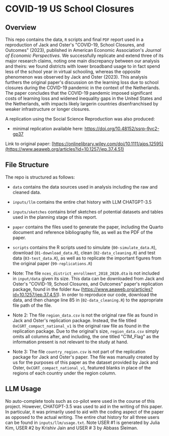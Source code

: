 # COVID-19 US School Closures 

## Overview

This repo contains the data, `R` scripts and final `PDF` report used in a reproduction of Jack and Oster's "COVID-19, School Closures, and Outcomes" (2023), published in American Economic Association's *Journal of Economic Perspectives*. We successfully replicate and extend three of its major research claims, noting one main discrepancy between our analysis and theirs: we found districts with lower broadband usage to in fact spend less of the school year in virtual schooling, whereas the opposite phenomenon was observed by Jack and Oster (2023). This analysis furthers the original paper's discussion on the learning loss due to school closures during the COVID-19 pandemic in the context of the Netherlands. The paper concludes that the COVID-19 pandemic imposed significant costs of learning loss and widened inequality gaps in the United States and the Netherlands, with impacts likely largerin countries disenfranchised by weaker infrastructure or longer closures. 

A replication using the Social Science Reproduction was also produced: 
- minimal replication available here: https://doi.org/10.48152/ssrp-9vc2-gp37

Link to original paper: [https://onlinelibrary.wiley.com/doi/10.1111/ajps.12595](https://www.aeaweb.org/articles?id=10.1257/jep.37.4.51)

## File Structure

The repo is structured as follows:

-  `data` contains the data sources used in analysis including the raw and cleaned data. 
-   `inputs/llm` contains the entire chat history with LLM CHATGPT-3.5 
-   `inputs/sketches` contains brief sketches of potential datasets and tables used in the planning stage of this report. 
-   `paper` contains the files used to generate the paper, including the Quarto document and reference bibliography file, as well as the PDF of the paper. 
-   `scripts` contains the R scripts used to simulate (`00-simulate_data.R`), download (`01-download_data.R`), clean (`02-data_cleaning.R`) and test data (`03-test_data.R`), as well as to replicate the important figures from the original paper (`99-replications.R`)

- Note: The file `nces_district_enrollment_2018_2020.dta` is not included in `input/data` given its size. This data can be downloaded from Jack and Oster's "COVID-19, School Closures, and Outcomes" paper's replication package, found in the folder `Raw` (https://www.aeaweb.org/articles?id=10.1257/jep.37.4.51). In order to reproduce our code, download the data, and then change line 85 in (`02-data_cleaning.R`) to the appropriate file path of the file. 
- Note 2: The file `region_data.csv` is not the original raw file as found in Jack and Oster's replication package. Instead, the file titled `OxCGRT_compact_national_v1` is the original raw file as found in the replication package. Due to the original's size, `region_data.csv` simply omits all columns after, and including, the one titled "C1M_Flag" as the information present is not relevant to the study at hand.
- Note 3: The file `country_region.csv` is not part of the replication package for Jack and Oster's paper. The file was manually created by us for the purposes of this paper as the dataset provided by Jack and Oster, `OxCGRT_compact_national_v1`, featured blanks in place of the regions of each country under the region column.

## LLM Usage  

No auto-complete tools such as co-pilot were used in the course of this project. However, CHATGPT-3.5 was used to aid in the writing of this paper. In particular, it was primarily used to aid with the coding aspect of the paper as opposed to the actual writing. The entire chat history for all three users can be found in `inputs/llm/usage.txt`. Note USER #1 is generated by Julia Kim, USER #2 by Krishiv Jain and USER # 3 by Abbass Sleiman. 
